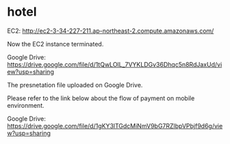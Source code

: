 # hotel

EC2: http://ec2-3-34-227-211.ap-northeast-2.compute.amazonaws.com/

Now the EC2 instance terminated.

Google Drive: https://drive.google.com/file/d/1tQwLOlL_7VYKLDGv36Dhqc5n8RdJaxUd/view?usp=sharing

The presnetation file uploaded on Google Drive.

Please refer to the link below about the flow of payment on mobile environment.

Google Drive: https://drive.google.com/file/d/1gKY3lTGdcMiNmV9bG7RZlbpVPbjf9d6g/view?usp=sharing

